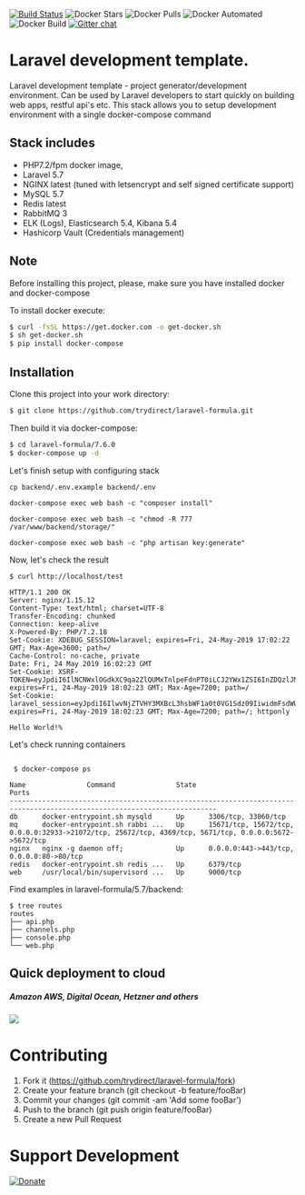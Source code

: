 [![Build Status](https://travis-ci.com/trydirect/laravel-formula.svg?branch=master)](https://travis-ci.com/trydirect/laravel-formula)
![Docker Stars](https://img.shields.io/docker/stars/trydirect/laravel.svg)
![Docker Pulls](https://img.shields.io/docker/pulls/trydirect/laravel.svg)
![Docker Automated](https://img.shields.io/docker/cloud/automated/trydirect/laravel.svg)
![Docker Build](https://img.shields.io/docker/cloud/build/trydirect/laravel.svg)
[![Gitter chat](https://badges.gitter.im/trydirect/community.png)](https://gitter.im/try-direct/community)


# Laravel development template.
Laravel development template - project generator/development environment.
Can be used by Laravel developers to start quickly on building web apps, restful api's etc.
This stack allows you to setup development environment with a single docker-compose command

## Stack includes

- PHP7.2/fpm docker image,
- Laravel 5.7
- NGINX latest (tuned with letsencrypt and self signed certificate support)
- MySQL 5.7
- Redis latest
- RabbitMQ 3
- ELK (Logs), Elasticsearch 5.4, Kibana 5.4
- Hashicorp Vault (Credentials management)

## Note
Before installing this project, please, make sure you have installed docker and docker-compose

To install docker execute: 
```sh
$ curl -fsSL https://get.docker.com -o get-docker.sh
$ sh get-docker.sh
$ pip install docker-compose
```
## Installation
Clone this project into your work directory:
```sh
$ git clone https://github.com/trydirect/laravel-formula.git
```
Then build it via docker-compose:
```sh
$ cd laravel-formula/7.6.0
$ docker-compose up -d
```
Let's finish setup with configuring stack
```
cp backend/.env.example backend/.env

docker-compose exec web bash -c "composer install"

docker-compose exec web bash -c "chmod -R 777 /var/www/backend/storage/"

docker-compose exec web bash -c "php artisan key:generate"
```
Now, let's check the result
```
$ curl http://localhost/test

HTTP/1.1 200 OK
Server: nginx/1.15.12
Content-Type: text/html; charset=UTF-8
Transfer-Encoding: chunked
Connection: keep-alive
X-Powered-By: PHP/7.2.18
Set-Cookie: XDEBUG_SESSION=laravel; expires=Fri, 24-May-2019 17:02:22 GMT; Max-Age=3600; path=/
Cache-Control: no-cache, private
Date: Fri, 24 May 2019 16:02:23 GMT
Set-Cookie: XSRF-TOKEN=eyJpdiI6IlNCNWxlOGdkXC9qa2ZlQUMxTnlpeFdnPT0iLCJ2YWx1ZSI6InZDQzlJM1NvZjhlZW5xZE8rN3ZHVDNDNTFNa0hGK0RRcFhKVDRpTnZVY0tpeWdoUnhXbDJ1Uys1QnpXeFpnQ2QiLCJtYWMiOiI4ZDAwODFmMDBhOTJkZDNhOGRlOGZhYjRmY2ExYzdhMjJjMDMxZmNhMTdjNzQ5Zjc5Zjc1NjI3NWEzZjJiMWJlIn0%3D; expires=Fri, 24-May-2019 18:02:23 GMT; Max-Age=7200; path=/
Set-Cookie: laravel_session=eyJpdiI6IlwvNjZTVHY3MXBcL3hsbWF1a0t0VG1Sdz09IiwidmFsdWUiOiJPKzJvb2dmeG5lSFE1Z2VzSUJaYUQ0NXlwRGxJVUNnd1ZpNlFiV0NPYkZlSW9pV1A1d1NiZmpxYXJJaTFRS2R3IiwibWFjIjoiOTgyMzczMmUxZGNlM2U1OGEzOGI0YTE3YTkwMGIxN2UyNGI5NTUyZjM1MWU0MGNhNzE1ZDk3NjBjNjY2ZDI0YiJ9; expires=Fri, 24-May-2019 18:02:23 GMT; Max-Age=7200; path=/; httponly

Hello World!%
```

Let's check running containers
```

 $ docker-compose ps
 
Name               Command               State                                                   Ports
-------------------------------------------------------------------------------------------------------------------------
db      docker-entrypoint.sh mysqld      Up      3306/tcp, 33060/tcp
mq      docker-entrypoint.sh rabbi ...   Up      15671/tcp, 15672/tcp, 0.0.0.0:32933->21072/tcp, 25672/tcp, 4369/tcp, 5671/tcp, 0.0.0.0:5672->5672/tcp
nginx   nginx -g daemon off;             Up      0.0.0.0:443->443/tcp, 0.0.0.0:80->80/tcp
redis   docker-entrypoint.sh redis ...   Up      6379/tcp
web     /usr/local/bin/supervisord ...   Up      9000/tcp
```

Find examples in laravel-formula/5.7/backend:                 
```
$ tree routes
routes
├── api.php
├── channels.php
├── console.php
└── web.php
```

## Quick deployment to cloud
##### Amazon AWS, Digital Ocean, Hetzner and others
[<img src="https://img.shields.io/badge/quick%20deploy-%40try.direct-brightgreen.svg">](https://dev.try.direct/server/user/deploy/ImxhcmF2ZWwtZm9ybXVsYXw2fDIi.EAoFeA.nBrVq7PjzFGucxAw44D1Sf9J7ws/)



# Contributing

1. Fork it (https://github.com/trydirect/laravel-formula/fork)
2. Create your feature branch (git checkout -b feature/fooBar)
3. Commit your changes (git commit -am 'Add some fooBar')
4. Push to the branch (git push origin feature/fooBar)
5. Create a new Pull Request



# Support Development

[![Donate](https://img.shields.io/badge/Donate-PayPal-green.svg)](https://www.paypal.com/cgi-bin/webscr?cmd=_s-xclick&hosted_button_id=2BH8ED2AUU2RL)
